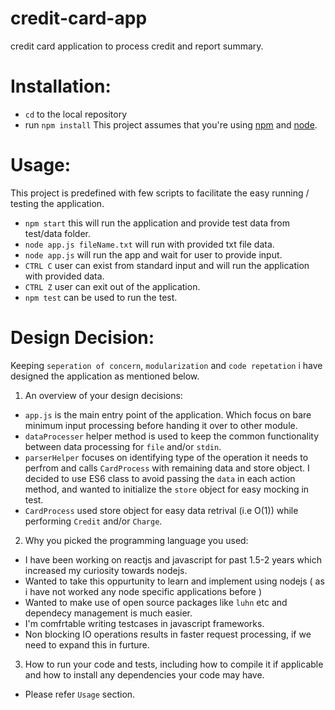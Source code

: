 # credit-card-app
credit card application to process credit and report summary.

# Installation:
- `cd` to the local repository
- run `npm install` 
This project assumes that you're using [npm](https://www.npmjs.com/) and [node](https://nodejs.org/en/). 

# Usage: 
This project is predefined with few scripts to facilitate the easy running / testing the application.
- `npm start` this will run the application and provide test data from test/data folder.
- `node app.js fileName.txt` will run with provided txt file data.
- `node app.js` will run the app and wait for user to provide input.
- `CTRL C` user can exist from standard input and will run the application with provided data.
- `CTRL Z` user can exit out of the application.
- `npm test` can be used to run the test.

# Design Decision:
Keeping `seperation of concern`, `modularization` and `code repetation` i have designed the application as mentioned below.
1. An overview of your design decisions:
  - `app.js` is the main entry point of the application. Which focus on bare minimum input processing before handing it over to other module.
  - `dataProcesser` helper method is used to keep the common functionality between data processing for `file` and/or `stdin`.
  - `parserHelper` focuses on identifying type of the operation it needs to perfrom and calls `CardProcess` with remaining data and store object. I decided to use ES6 class to avoid passing the `data` in each action method, and wanted to initialize the `store` object for easy mocking in test.
  - `CardProcess` used store object for easy data retrival (i.e O(1)) while performing `Credit` and/or `Charge`.
   
2. Why you picked the programming language you used:
  - I have been working on reactjs and javascript for past 1.5-2 years which increased my curiosity towards nodejs.
  - Wanted to take this oppurtunity to learn and implement using nodejs ( as i have not worked any node specific applications before )
  - Wanted to make use of open source packages like `luhn` etc and dependecy management is much easier.
  - I'm comfrtable writing testcases in javascript frameworks.
  - Non blocking IO operations results in faster request processing, if we need to expand this in furture. 

3. How to run your code and tests, including how to compile it if applicable and
  how to install any dependencies your code may have.
  - Please refer `Usage` section.

